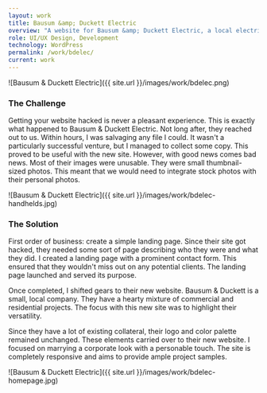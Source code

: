 ```yaml
---
layout: work
title: Bausum &amp; Duckett Electric
overview: "A website for Bausum &amp; Duckett Electric, a local electrical business in Annapolis. This responsive website is built in WordPress and focuses on their unique business offerings. Their goal was to provide a professional appearance with a small-time company feel."
role: UI/UX Design, Development
technology: WordPress
permalink: /work/bdelec/
current: work
---
```

![Bausum &amp; Duckett Electric]({{ site.url }}/images/work/bdelec.png)

### The Challenge
Getting your website hacked is never a pleasant experience. This is exactly what happened to Bausum &amp; Duckett Electric. Not long after, they reached out to us. Within hours, I was salvaging any file I could. It wasn't a particularly successful venture, but I managed to collect some copy. This proved to be useful with the new site. However, with good news comes bad news. Most of their images were unusable. They were small thumbnail-sized photos. This meant that we would need to integrate stock photos with their personal photos.

![Bausum &amp; Duckett Electric]({{ site.url }}/images/work/bdelec-handhelds.jpg)

### The Solution
First order of business: create a simple landing page. Since their site got hacked, they needed some sort of page describing who they were and what they did. I created a landing page with a prominent contact form. This ensured that they wouldn't miss out on any potential clients. The landing page launched and served its purpose.

Once completed, I shifted gears to their new website. Bausum &amp; Duckett is a small, local company. They have a hearty mixture of commercial and residential projects. The focus with this new site was to highlight their versatility.

Since they have a lot of existing collateral, their logo and color palette remained unchanged. These elements carried over to their new website. I focused on marrying a corporate look with a personable touch. The site is completely responsive and aims to provide ample project samples.

![Bausum &amp; Duckett Electric]({{ site.url }}/images/work/bdelec-homepage.jpg)